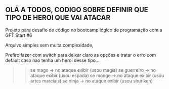 ## OLÁ A TODOS, CODIGO SOBRE DEFINIR QUE TIPO DE HEROI QUE VAI ATACAR

Projeto para desafio de código no bootcamp lógico de programação com a GFT Start #6

Arquivo simples sem muita complexidade,

Prefiro fazer com switch para deixar claro as opções e tratar o erro com default caso nao tenha um heroi desse tipo...

>> se mago -> no ataque exibir (usou magia)
>> se guerreiro -> no ataque exibir (usou espada)
>> se monge -> no ataque exibir (usou artes marciais)
>> se ninja -> no ataque exibir (usou shuriken) 